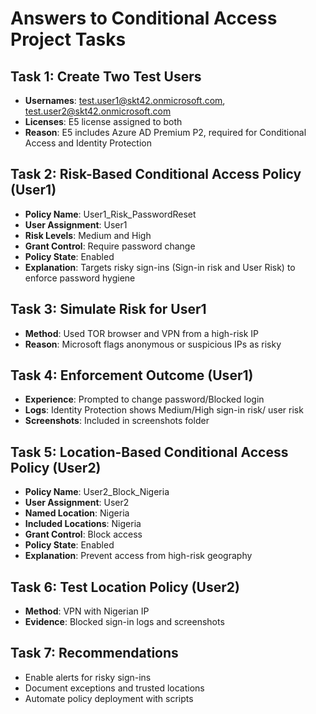 # Answers to Conditional Access Project Tasks

## Task 1: Create Two Test Users

* **Usernames**: test.user1@skt42.onmicrosoft.com, test.user2@skt42.onmicrosoft.com
* **Licenses**: E5 license assigned to both
* **Reason**: E5 includes Azure AD Premium P2, required for Conditional Access and Identity Protection

## Task 2: Risk-Based Conditional Access Policy (User1)

* **Policy Name**: User1\_Risk\_PasswordReset
* **User Assignment**: User1
* **Risk Levels**: Medium and High
* **Grant Control**: Require password change
* **Policy State**: Enabled
* **Explanation**: Targets risky sign-ins (Sign-in risk and User Risk) to enforce password hygiene

## Task 3: Simulate Risk for User1

* **Method**: Used TOR browser and VPN from a high-risk IP
* **Reason**: Microsoft flags anonymous or suspicious IPs as risky

## Task 4: Enforcement Outcome (User1)

* **Experience**: Prompted to change password/Blocked login 
* **Logs**: Identity Protection shows Medium/High sign-in risk/ user risk
* **Screenshots**: Included in screenshots folder

## Task 5: Location-Based Conditional Access Policy (User2)

* **Policy Name**: User2\_Block\_Nigeria
* **User Assignment**: User2
* **Named Location**: Nigeria
* **Included Locations**: Nigeria
* **Grant Control**: Block access
* **Policy State**: Enabled
* **Explanation**: Prevent access from high-risk geography

## Task 6: Test Location Policy (User2)

* **Method**: VPN with Nigerian IP
* **Evidence**: Blocked sign-in logs and screenshots

## Task 7: Recommendations

* Enable alerts for risky sign-ins
* Document exceptions and trusted locations
* Automate policy deployment with scripts

